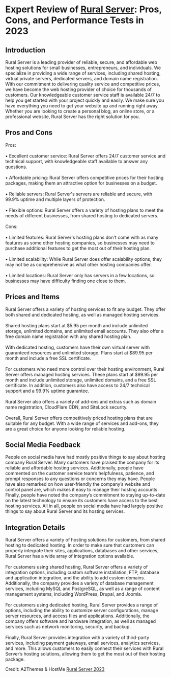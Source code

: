<h1>Expert Review of <a href="https://a2themes.com/rural-server-reviews">Rural Server</a>: Pros, Cons, and Performance Tests in 2023</h1>
<h2>Introduction</h2>
Rural Server is a leading provider of reliable, secure, and affordable web hosting solutions for small businesses, entrepreneurs, and individuals. We specialize in providing a wide range of services, including shared hosting, virtual private servers, dedicated servers, and domain name registration. With our commitment to delivering quality service and competitive prices, we have become the web hosting provider of choice for thousands of customers. Our knowledgeable customer service staff is available 24/7 to help you get started with your project quickly and easily. We make sure you have everything you need to get your website up and running right away. Whether you are looking to create a personal blog, an online store, or a professional website, Rural Server has the right solution for you.
<h2>Pros and Cons</h2>
Pros:<br><br>• Excellent customer service: Rural Server offers 24/7 customer service and technical support, with knowledgeable staff available to answer any questions.<br><br>• Affordable pricing: Rural Server offers competitive prices for their hosting packages, making them an attractive option for businesses on a budget.<br><br>• Reliable servers: Rural Server's servers are reliable and secure, with 99.9% uptime and multiple layers of protection.<br><br>• Flexible options: Rural Server offers a variety of hosting plans to meet the needs of different businesses, from shared hosting to dedicated servers.<br><br>Cons:<br><br>• Limited features: Rural Server's hosting plans don't come with as many features as some other hosting companies, so businesses may need to purchase additional features to get the most out of their hosting plan.<br><br>• Limited scalability: While Rural Server does offer scalability options, they may not be as comprehensive as what other hosting companies offer.<br><br>• Limited locations: Rural Server only has servers in a few locations, so businesses may have difficulty finding one close to them.
<h2>Prices and Items</h2>
Rural Server offers a variety of hosting services to fit any budget. They offer both shared and dedicated hosting, as well as managed hosting services. <br><br>Shared hosting plans start at $5.95 per month and include unlimited storage, unlimited domains, and unlimited email accounts. They also offer a free domain name registration with any shared hosting plan. <br><br>With dedicated hosting, customers have their own virtual server with guaranteed resources and unlimited storage. Plans start at $89.95 per month and include a free SSL certificate. <br><br>For customers who need more control over their hosting environment, Rural Server offers managed hosting services. These plans start at $99.95 per month and include unlimited storage, unlimited domains, and a free SSL certificate. In addition, customers also have access to 24/7 technical support and a 99.9% uptime guarantee. <br><br>Rural Server also offers a variety of add-ons and extras such as domain name registration, CloudFlare CDN, and SiteLock security. <br><br>Overall, Rural Server offers competitively priced hosting plans that are suitable for any budget. With a wide range of services and add-ons, they are a great choice for anyone looking for reliable hosting.
<h2>Social Media Feedback</h2>
People on social media have had mostly positive things to say about hosting company Rural Server. Many customers have praised the company for its reliable and affordable hosting services. Additionally, people have commented on the customer service team’s helpfulness, patience, and prompt responses to any questions or concerns they may have. People have also remarked on how user-friendly the company’s website and control panel are, which makes it easy to manage their hosting accounts. Finally, people have noted the company’s commitment to staying up-to-date on the latest technology to ensure its customers have access to the best hosting services. All in all, people on social media have had largely positive things to say about Rural Server and its hosting services.
<h2>Integration Details</h2>
Rural Server offers a variety of hosting solutions for customers, from shared hosting to dedicated hosting. In order to make sure that customers can properly integrate their sites, applications, databases and other services, Rural Server has a wide array of integration options available.<br><br>For customers using shared hosting, Rural Server offers a variety of integration options, including custom software installation, FTP, database and application integration, and the ability to add custom domains. Additionally, the company provides a variety of database management services, including MySQL and PostgreSQL, as well as a range of content management systems, including WordPress, Drupal, and Joomla.<br><br>For customers using dedicated hosting, Rural Server provides a range of options, including the ability to customize server configurations, manage server resources, and access files and applications. Additionally, the company offers software and hardware integration, as well as managed services such as network monitoring, security, and backup.<br><br>Finally, Rural Server provides integration with a variety of third-party services, including payment gateways, email services, analytics services, and more. This allows customers to easily connect their services with Rural Server’s hosting solutions, allowing them to get the most out of their hosting package.
<p>Credit: A2Themes & HostMe <a href="https://a2themes.com/rural-server-reviews">Rural Server 2023</a></p>
